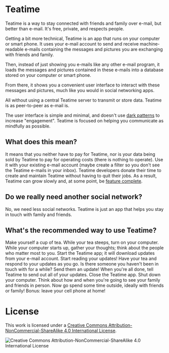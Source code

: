 # Teatime

Teatime is a way to stay connected with friends and family over e-mail, but better than e-mail. It's free, private, and respects people. 

Getting a bit more technical, Teatime is an app that runs on your computer or smart phone. It uses your e-mail account to send and receive machine-readable e-mails containing the messages and pictures you are exchanging with friends and family. 

Then, instead of just showing you e-mails like any other e-mail program, it loads the messages and pictures contained in these e-mails into a database stored on your computer or smart phone. 

From there, it shows you a convenient user interface to interact with these messages and pictures, much like you would in social networking apps. 

All without using a central Teatime server to transmit or store data. Teatime is as peer-to-peer as e-mail is.

The user interface is simple and minimal, and doesn't use [dark patterns](https://darkpatterns.org/) to increase "engagement". Teatime is focused on helping you communicate as mindfully as possible.

## What does this mean?

It means that you neither have to pay for Teatime, nor is your data being sold by Teatime to pay for operating costs (there is nothing to operate). Use it with your existing e-mail account (maybe create a filter so you don't see the Teatime e-mails in your inbox). Teatime developers donate their time to create and maintain Teatime without having to quit their jobs. As a result, Teatime can grow slowly and, at some point, be [feature complete](http://250bpm.com/blog:50).

## Do we really need another social network?

No, we need less social networks. Teatime is just an app that helps you stay in touch with family and friends. 

## What's the recommended way to use Teatime?

Make yourself a cup of tea. While your tea steeps, turn on your computer. While your computer starts up, gather your thoughts; think about the people who matter most to you. Start the Teatime app; it will download updates from your e-mail account. Start reading your updates! Have your tea and respond to your updates as you go. Is there someone you haven't been in touch with for a while? Send them an update! When you're all done, tell Teatime to send out all of your updates. Close the Teatime app. Shut down your computer. Think about how and when you're going to see your family and friends in person. Now go spend some time outside, ideally with friends or family! Bonus: leave your cell phone at home!

# License

This work is licensed under a [Creative Commons Attribution-NonCommercial-ShareAlike 4.0 International License](http://creativecommons.org/licenses/by-nc-sa/4.0/).

![Creative Commons Attribution-NonCommercial-ShareAlike 4.0 International License](https://i.creativecommons.org/l/by-nc-sa/4.0/88x31.png)

